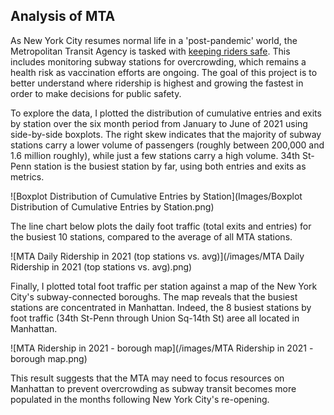 ## Analysis of MTA 

As New York City resumes normal life in a 'post-pandemic' world, the Metropolitan Transit Agency is tasked with [keeping riders safe](https://www.wsj.com/articles/how-does-new-york-keep-transit-riders-safe-from-covid-19-trial-and-error-11609678802). This includes monitoring subway stations for overcrowding, which remains a health risk as vaccination efforts are ongoing.  The goal of this project is to better understand where ridership is highest and growing the fastest in order to make decisions for public safety.

To explore the data, I plotted the distribution of cumulative entries and exits by station over the six month period from January to June of 2021 using side-by-side boxplots. The right skew indicates that the majority of subway stations carry a lower volume of passengers (roughly between 200,000 and 1.6 million roughly), while just a few stations carry a high volume. 34th St-Penn station is the busiest station by far, using both entries and exits as metrics. 

![Boxplot Distribution of Cumulative Entries by Station](Images/Boxplot Distribution of Cumulative Entries by Station.png)

The line chart below plots the daily foot traffic (total exits and entries) for the busiest 10 stations, compared to the average of all MTA stations.

![MTA Daily Ridership in 2021 (top stations vs. avg)](/images/MTA Daily Ridership in 2021 (top stations vs. avg).png)

Finally, I plotted total foot traffic per station against a map of the New York City's subway-connected boroughs. The map reveals that the busiest stations are concentrated in Manhattan. Indeed, the 8 busiest stations by foot traffic (34th St-Penn through Union Sq-14th St) aree all located in Manhattan.

![MTA Ridership in 2021 - borough map](/images/MTA Ridership in 2021 - borough map.png)

This result suggests that the MTA may need to focus resources on Manhattan to prevent overcrowding as subway transit becomes more populated in the months following New York City's re-opening. 
